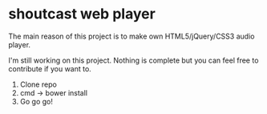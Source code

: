 # shoutcast web player 

The main reason of this project is to make own HTML5/jQuery/CSS3 audio player.

I'm still working on this project. Nothing is complete but you can feel free to contribute if you want to.

1. Clone repo
2. cmd -> bower install
3. Go go go!
